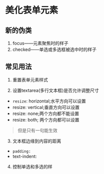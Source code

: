 # 美化表单元素

## 新的伪类

1. focus——元素聚焦时的样子
2. checked——单选或多选框被选中时的样子

## 常见用法

1. 重置表单元素样式

2. 设置textarea(多行文本框)是否允许调整尺寸

- `resize`: horizontal;水平方向可以设置           
- resize: vertical;垂直方向可以设置          
- resize: none;两个方向都不能设置           
- resize: both; 两个方向都可以设置

>但是只有一句能生效

3. 文本框边缘到内容的距离

- `padding:`
- text-indent:

4. 控制单选和多选的样
